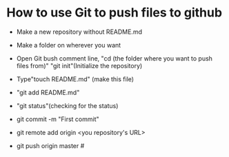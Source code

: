 # How to use Git to push files to github
+ Make a new repository without README.md
* Make a folder on wherever you want
+ Open Git bush comment line, "cd (the folder where you want to push files from)" "git init"(Initialize the repository)
* Type"touch README.md" (make this file)
+ "git add README.md"
* "git status"(checking for the status)
+ git commit -m "First commit"
* git remote add origin <you repository's URL>
+ git push origin master
#<ALL THE FILES IN THE FOLDER WILL BE PUSH UP TO THE REPOSITORY THAT YOU MADE ON GITHUB>
